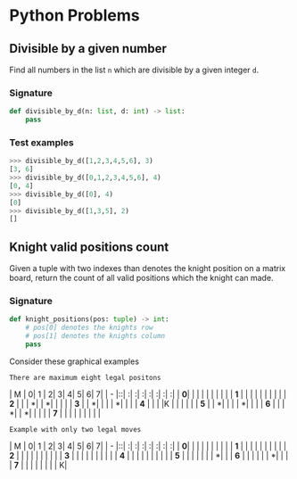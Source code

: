 ﻿﻿Python Problems==============## Divisible by a given numberFind all numbers in the list `n` which are divisible by a given integer `d`.### Signature```pythondef divisible_by_d(n: list, d: int) -> list:    pass```### Test examples```python>>> divisible_by_d([1,2,3,4,5,6], 3)[3, 6]>>> divisible_by_d([0,1,2,3,4,5,6], 4)[0, 4]>>> divisible_by_d([0], 4)[0]>>> divisible_by_d([1,3,5], 2)[]```## Knight valid positions countGiven a tuple with two indexes than denotes the knight position on a matrix board, return the count of all valid positions which the knight can made.### Signature```pythondef knight_positions(pos: tuple) -> int:    # pos[0] denotes the knights row    # pos[1] denotes the knights column    pass```Consider these graphical examples`There are maximum eight legal positons`| M | 0| 1 | 2| 3| 4| 5| 6| 7|| - |::| :| :| :| :| :| :| :| | **0**| | | | | | | | || **1** | | | | | | | | || **2** | | | *| | *| | | || **3** | | *| | | | *| | || **4** | | | |K | | | | || **5** | | *| | | | *| | || **6** | | | *| | *| | | || **7** | | | | | | | | |`Example with only two legal moves`| M | 0| 1 | 2| 3| 4| 5| 6| 7|| - |::| :| :| :| :| :| :| :| | **0**| | | | | | | | || **1** | | | | | | | | || **2** | | | | | | | | || **3** | | | | | | | | || **4** | | | | | | | | || **5** | | | | | | | *| || **6** | | | | | | *| | || **7** | | | | | | | | K|
